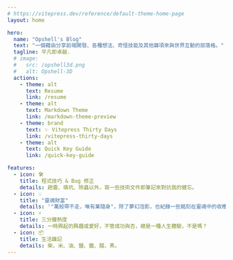 ```yaml
---
# https://vitepress.dev/reference/default-theme-home-page
layout: home

hero:
  name: "Opshell's Blog"
  text: "一個藉由分享前端開發、各種想法、奇怪技能及其他雜項來與世界互動的部落格。"
  tagline: 平凡即卓越.
  # image:
  #   src: /opshell3d.png
  #   alt: Opshell-3D
  actions:
    - theme: alt
      text: Resume
      link: /resume
    - theme: alt
      text: Markdown Theme
      link: /markdown-theme-preview
    - theme: brand
      text: ✨️ Vitepress Thirty Days
      link: /vitepress-thirty-days
    - theme: alt
      text: Quick Key Guide
      link: /quick-key-guide

features:
  - icon: 🛠️
    title: 程式技巧 & Bug 修正
    details: 趟雷、填坑、除蟲以外，寫一些技術文件即筆記來對抗我的健忘。
  - icon: 💡
    title: "靈魂財富"
    details: '"萬般帶不走，唯有業隨身"，除了夢幻泡影，也紀錄一些銘刻在靈魂中的收穫。'
  - icon: ⚡️
    title: 三分鐘熱度
    details: 一時興起的興趣或愛好，不管成功與否，總是一種人生體驗，不是嗎？
  - icon: 📦
    title: 生活雜記
    details: 柴、米、油、鹽、醬、醋、茶。
---
```

